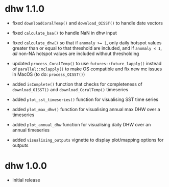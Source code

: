 # dhw 1.1.0

* fixed `downloadCoralTemp()` and `download_OISST()` to handle date vectors
* fixed `calculate_baa()` to handle NaN in dhw input
* fixed `calculate_dhw()` so that if  `anomaly >= 1`, only daily hotspot values greater than or equal to that threshold are included, and if `anomaly < 1`, *all* non-NA hotspot values are
included without thresholding
* updated `process_CoralTemp()` to use `futures::future_lapply()` instead of `parallel::mclapply()` to make OS compatible and fix new mc issues in MacOS (to do: `process_OISST()`)


* added `isComplete()` function that checks for completeness of `download_OISST()` and `download_CoralTemp()` timeseries 
* added `plot_sst_timeseries()` function for visualising SST time series
* added `plot_max_dhw()` function for visualising annual max DHW over a timeseries 
* added `plot_annual_dhw` function for visualising daily DHW over an annual timeseries
* added `visualising_outputs` vignette to display plot/mapping options for outputs 


# dhw 1.0.0

* Initial release
